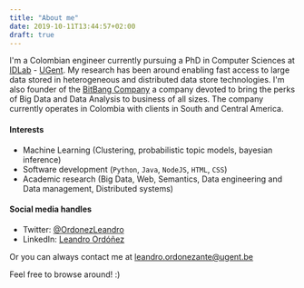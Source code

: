 ```yaml
---
title: "About me"
date: 2019-10-11T13:44:57+02:00
draft: true
---
```


I'm a Colombian engineer currently pursuing a PhD in Computer Sciences at [IDLab](https://idlab.technology/) - [UGent](https://www.ugent.be/). My research has been around enabling fast access to large data stored in heterogeneous and distributed data store technologies. I'm also founder of the [BitBang Company](https://www.thebitbang.company) a company devoted to bring the perks of Big Data and Data Analysis to business of all sizes. The company currently operates in Colombia with clients in South and Central America.

#### Interests

* Machine Learning (Clustering, probabilistic topic models, bayesian inference)
* Software development (`Python`, `Java`, `NodeJS`, `HTML`, `CSS`)
* Academic research (Big Data, Web, Semantics, Data engineering and Data management, Distributed systems)

#### Social media handles

* Twitter: [@OrdonezLeandro](http://twitter.com/OrdonezLeandro)
* LinkedIn: [Leandro Ordóñez](https://www.linkedin.com/in/leandroordonez)

Or you can always contact me at [leandro.ordonezante@ugent.be](leandro.ordonezante@ugent.be)

Feel free to browse around! :)